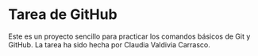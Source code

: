 # Tarea de GitHub 

Este es un proyecto sencillo para practicar los comandos
básicos de Git y GitHub.
La tarea ha sido hecha por Claudia Valdivia Carrasco.
